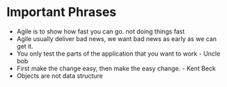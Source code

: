 # Important Phrases

* Agile is to show how fast you can go. not doing things fast
* Agile usually deliver bad news, we want bad news as early as we can get it.
* You only test the parts of the application that you want to work - Uncle bob
* First make the change easy, then make the easy change. - Kent Beck
* Objects are not data structure
